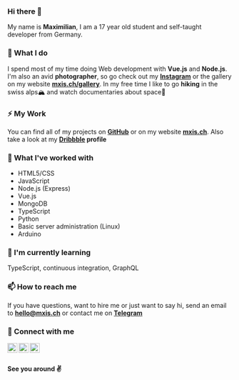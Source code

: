 ### Hi there 👋
My name is **Maximilian**, I am a 17 year old student and self-taught developer from Germany.

### 🔭 What I do

I spend most of my time doing Web development with **Vue.js** and **Node.js**. I'm also an avid **photographer**, so go check out my **[Instagram](https://instagram.com/creerow)** or the gallery on my website **[mxis.ch/gallery](https://mxis.ch/gallery)**. In my free time I like to go **hiking** in the swiss alps🏔 and watch documentaries about space🚀

### ⚡ My Work

You can find all of my projects on **[GitHub](https://github.com/BetaHuhn?tab=repositories)** or on my website **[mxis.ch](https://mxis.ch)**. Also take a look at my **[Dribbble](https://dribbble.com/betahuhn/) profile**

### 🔨 What I've worked with

- HTML5/CSS
- JavaScript
- Node.js (Express)
- Vue.js
- MongoDB
- TypeScript
- Python
- Basic server administration (Linux)
- Arduino

### 🌱 I'm currently learning

TypeScript, continuous integration, GraphQL

### 📫 How to reach me
If you have questions, want to hire me or just want to say hi, send an email to **[hello@mxis.ch](mailto:hello@mxis.ch)** or contact me on **[Telegram](https://t.me/betahuhn)**

### 💬 Connect with me
<a href="https://www.instagram.com/creerow/">
  <img align="left" alt="Instagram" width="22px" src="https://cdn.jsdelivr.net/npm/simple-icons@v3/icons/instagram.svg" />
</a>

<a href="https://dribbble.com/betahuhn/">
  <img align="left" alt="Dribbble" width="22px" src="https://cdn.jsdelivr.net/npm/simple-icons@v3/icons/dribbble.svg" />
</a>

<a href="https://t.me/betahuhn">
  <img align="left" alt="Telegram" width="22px" src="https://cdn.jsdelivr.net/npm/simple-icons@v3/icons/telegram.svg" />
</a>
<br>
<br>

**See you around ✌**
